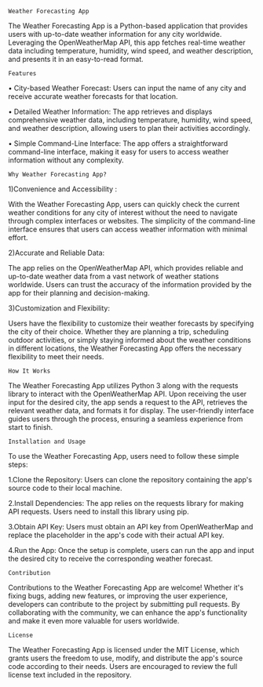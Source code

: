     Weather Forecasting App
The Weather Forecasting App is a Python-based application that provides users with up-to-date weather information for any city worldwide.
Leveraging the OpenWeatherMap API, this app fetches real-time weather data including temperature, humidity, wind speed, and weather description, and presents it in an easy-to-read format.

    Features
• City-based Weather Forecast: Users can input the name of any city and receive accurate weather forecasts for that location.

• Detailed Weather Information: The app retrieves and displays comprehensive weather data, including temperature, humidity, wind speed, and weather description,
  allowing users to plan their activities accordingly.

• Simple Command-Line Interface: The app offers a straightforward command-line interface, making it easy for users to access weather information without any complexity.

    Why Weather Forecasting App?
1)Convenience and Accessibility :

With the Weather Forecasting App, users can quickly check the current weather conditions for any city of interest without the need to navigate through complex interfaces or websites.
The simplicity of the command-line interface ensures that users can access weather information with minimal effort.

2)Accurate and Reliable Data:

The app relies on the OpenWeatherMap API, which provides reliable and up-to-date weather data from a vast network of weather stations worldwide.
Users can trust the accuracy of the information provided by the app for their planning and decision-making.

3)Customization and Flexibility:

Users have the flexibility to customize their weather forecasts by specifying the city of their choice.
Whether they are planning a trip, scheduling outdoor activities, or simply staying informed about the weather conditions in different locations,
the Weather Forecasting App offers the necessary flexibility to meet their needs.

    How It Works
The Weather Forecasting App utilizes Python 3 along with the requests library to interact with the OpenWeatherMap API.
Upon receiving the user input for the desired city, the app sends a request to the API, retrieves the relevant weather data, and formats it for display.
The user-friendly interface guides users through the process, ensuring a seamless experience from start to finish.

    Installation and Usage
To use the Weather Forecasting App, users need to follow these simple steps:

1.Clone the Repository: Users can clone the repository containing the app's source code to their local machine.

2.Install Dependencies: The app relies on the requests library for making API requests. Users need to install this library using pip.

3.Obtain API Key: Users must obtain an API key from OpenWeatherMap and replace the placeholder in the app's code with their actual API key.

4.Run the App: Once the setup is complete, users can run the app and input the desired city to receive the corresponding weather forecast.

    Contribution
Contributions to the Weather Forecasting App are welcome! Whether it's fixing bugs, adding new features, or improving the user experience, developers can contribute to the project by submitting pull requests.
By collaborating with the community, we can enhance the app's functionality and make it even more valuable for users worldwide.

    License
The Weather Forecasting App is licensed under the MIT License, which grants users the freedom to use, modify, and distribute the app's source code according to their needs.
Users are encouraged to review the full license text included in the repository.

